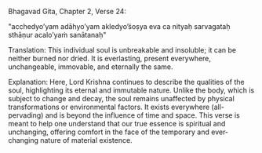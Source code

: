 Bhagavad Gita, Chapter 2, Verse 24:

"acchedyo’yam adāhyo’yam akledyo’śoṣya eva ca nityaḥ sarvagataḥ sthāṇur acalo’yaṁ sanātanaḥ"

Translation: This individual soul is unbreakable and insoluble; it can be neither burned nor dried. It is everlasting, present everywhere, unchangeable, immovable, and eternally the same.

Explanation: Here, Lord Krishna continues to describe the qualities of the soul, highlighting its eternal and immutable nature. Unlike the body, which is subject to change and decay, the soul remains unaffected by physical transformations or environmental factors. It exists everywhere (all-pervading) and is beyond the influence of time and space. This verse is meant to help one understand that our true essence is spiritual and unchanging, offering comfort in the face of the temporary and ever-changing nature of material existence.
